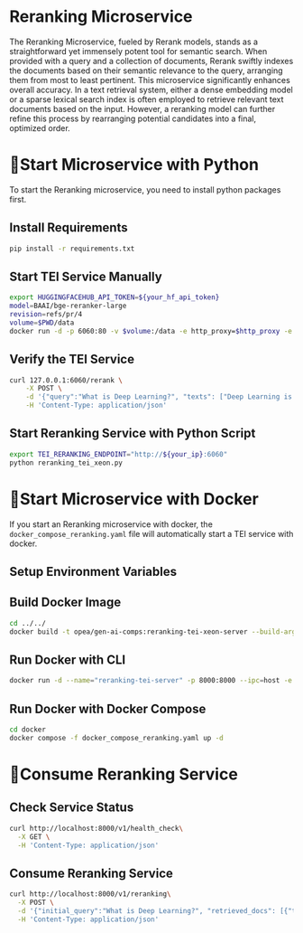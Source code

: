 # Reranking Microservice

The Reranking Microservice, fueled by Rerank models, stands as a straightforward yet immensely potent tool for semantic search. When provided with a query and a collection of documents, Rerank swiftly indexes the documents based on their semantic relevance to the query, arranging them from most to least pertinent. This microservice significantly enhances overall accuracy. In a text retrieval system, either a dense embedding model or a sparse lexical search index is often employed to retrieve relevant text documents based on the input. However, a reranking model can further refine this process by rearranging potential candidates into a final, optimized order.

# 🚀Start Microservice with Python

To start the Reranking microservice, you need to install python packages first.

## Install Requirements

```bash
pip install -r requirements.txt
```

## Start TEI Service Manually

```bash
export HUGGINGFACEHUB_API_TOKEN=${your_hf_api_token}
model=BAAI/bge-reranker-large
revision=refs/pr/4
volume=$PWD/data
docker run -d -p 6060:80 -v $volume:/data -e http_proxy=$http_proxy -e https_proxy=$https_proxy --pull always ghcr.io/huggingface/text-embeddings-inference:cpu-1.2 --model-id $model --revision $revision
```

## Verify the TEI Service

```bash
curl 127.0.0.1:6060/rerank \
    -X POST \
    -d '{"query":"What is Deep Learning?", "texts": ["Deep Learning is not...", "Deep learning is..."]}' \
    -H 'Content-Type: application/json'
```

## Start Reranking Service with Python Script

```bash
export TEI_RERANKING_ENDPOINT="http://${your_ip}:6060"
python reranking_tei_xeon.py
```

# 🚀Start Microservice with Docker

If you start an Reranking microservice with docker, the `docker_compose_reranking.yaml` file will automatically start a TEI service with docker.

## Setup Environment Variables

## Build Docker Image

```bash
cd ../../
docker build -t opea/gen-ai-comps:reranking-tei-xeon-server --build-arg https_proxy=$https_proxy --build-arg http_proxy=$http_proxy -f comps/reranks/docker/Dockerfile .
```

## Run Docker with CLI

```bash
docker run -d --name="reranking-tei-server" -p 8000:8000 --ipc=host -e http_proxy=$http_proxy -e https_proxy=$https_proxy -e TEI_RERANKING_ENDPOINT=$TEI_RERANKING_ENDPOINT -e HUGGINGFACEHUB_API_TOKEN=$HUGGINGFACEHUB_API_TOKEN opea/gen-ai-comps:reranking-tei-xeon-server
```

## Run Docker with Docker Compose

```bash
cd docker
docker compose -f docker_compose_reranking.yaml up -d
```

# 🚀Consume Reranking Service

## Check Service Status

```bash
curl http://localhost:8000/v1/health_check\
  -X GET \
  -H 'Content-Type: application/json'
```

## Consume Reranking Service

```bash
curl http://localhost:8000/v1/reranking\
  -X POST \
  -d '{"initial_query":"What is Deep Learning?", "retrieved_docs": [{"text":"Deep Learning is not..."}, {"text":"Deep learning is..."}]}' \
  -H 'Content-Type: application/json'
```
